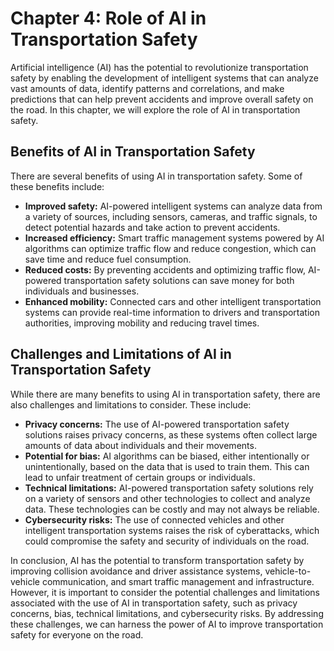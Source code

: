 Chapter 4: Role of AI in Transportation Safety
==============================================

Artificial intelligence (AI) has the potential to revolutionize transportation safety by enabling the development of intelligent systems that can analyze vast amounts of data, identify patterns and correlations, and make predictions that can help prevent accidents and improve overall safety on the road. In this chapter, we will explore the role of AI in transportation safety.

Benefits of AI in Transportation Safety
---------------------------------------

There are several benefits of using AI in transportation safety. Some of these benefits include:

* **Improved safety:** AI-powered intelligent systems can analyze data from a variety of sources, including sensors, cameras, and traffic signals, to detect potential hazards and take action to prevent accidents.
* **Increased efficiency:** Smart traffic management systems powered by AI algorithms can optimize traffic flow and reduce congestion, which can save time and reduce fuel consumption.
* **Reduced costs:** By preventing accidents and optimizing traffic flow, AI-powered transportation safety solutions can save money for both individuals and businesses.
* **Enhanced mobility:** Connected cars and other intelligent transportation systems can provide real-time information to drivers and transportation authorities, improving mobility and reducing travel times.

Challenges and Limitations of AI in Transportation Safety
---------------------------------------------------------

While there are many benefits to using AI in transportation safety, there are also challenges and limitations to consider. These include:

* **Privacy concerns:** The use of AI-powered transportation safety solutions raises privacy concerns, as these systems often collect large amounts of data about individuals and their movements.
* **Potential for bias:** AI algorithms can be biased, either intentionally or unintentionally, based on the data that is used to train them. This can lead to unfair treatment of certain groups or individuals.
* **Technical limitations:** AI-powered transportation safety solutions rely on a variety of sensors and other technologies to collect and analyze data. These technologies can be costly and may not always be reliable.
* **Cybersecurity risks:** The use of connected vehicles and other intelligent transportation systems raises the risk of cyberattacks, which could compromise the safety and security of individuals on the road.

In conclusion, AI has the potential to transform transportation safety by improving collision avoidance and driver assistance systems, vehicle-to-vehicle communication, and smart traffic management and infrastructure. However, it is important to consider the potential challenges and limitations associated with the use of AI in transportation safety, such as privacy concerns, bias, technical limitations, and cybersecurity risks. By addressing these challenges, we can harness the power of AI to improve transportation safety for everyone on the road.
